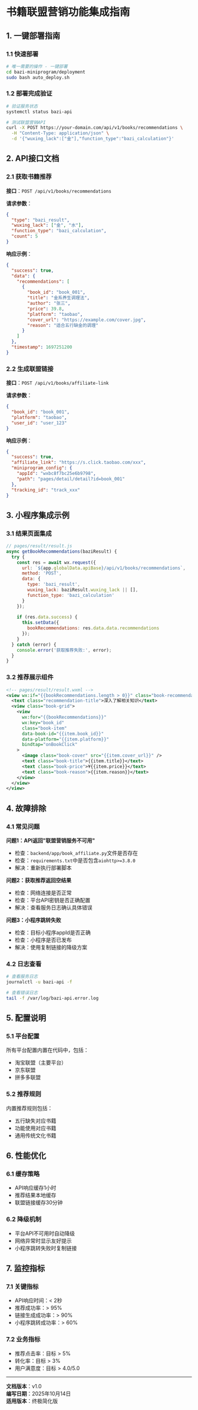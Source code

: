 # 书籍联盟营销功能集成指南

## 1. 一键部署指南

### 1.1 快速部署
```bash
# 唯一需要的操作 - 一键部署
cd bazi-miniprogram/deployment
sudo bash auto_deploy.sh
```

### 1.2 部署完成验证
```bash
# 验证服务状态
systemctl status bazi-api

# 测试联盟营销API
curl -X POST https://your-domain.com/api/v1/books/recommendations \
  -H "Content-Type: application/json" \
  -d '{"wuxing_lack":["金"],"function_type":"bazi_calculation"}'
```

## 2. API接口文档

### 2.1 获取书籍推荐
**接口**：`POST /api/v1/books/recommendations`

**请求参数**：
```json
{
  "type": "bazi_result",
  "wuxing_lack": ["金", "水"],
  "function_type": "bazi_calculation",
  "count": 5
}
```

**响应示例**：
```json
{
  "success": true,
  "data": {
    "recommendations": [
      {
        "book_id": "book_001",
        "title": "金系养生调理法",
        "author": "张三",
        "price": 39.8,
        "platform": "taobao",
        "cover_url": "https://example.com/cover.jpg",
        "reason": "适合五行缺金的调理"
      }
    ]
  },
  "timestamp": 1697251200
}
```

### 2.2 生成联盟链接
**接口**：`POST /api/v1/books/affiliate-link`

**请求参数**：
```json
{
  "book_id": "book_001",
  "platform": "taobao",
  "user_id": "user_123"
}
```

**响应示例**：
```json
{
  "success": true,
  "affiliate_link": "https://s.click.taobao.com/xxx",
  "miniprogram_config": {
    "appId": "wxbc8f7bc25e6b9798",
    "path": "pages/detail/detail?id=book_001"
  },
  "tracking_id": "track_xxx"
}
```

## 3. 小程序集成示例

### 3.1 结果页面集成
```javascript
// pages/result/result.js
async getBookRecommendations(baziResult) {
  try {
    const res = await wx.request({
      url: `${app.globalData.apiBase}/api/v1/books/recommendations`,
      method: 'POST',
      data: {
        type: 'bazi_result',
        wuxing_lack: baziResult.wuxing_lack || [],
        function_type: 'bazi_calculation'
      }
    });
    
    if (res.data.success) {
      this.setData({
        bookRecommendations: res.data.data.recommendations
      });
    }
  } catch (error) {
    console.error('获取推荐失败:', error);
  }
}
```

### 3.2 推荐展示组件
```xml
<!-- pages/result/result.wxml -->
<view wx:if="{{bookRecommendations.length > 0}}" class="book-recommendations">
  <text class="recommendation-title">深入了解相关知识</text>
  <view class="book-grid">
    <view 
      wx:for="{{bookRecommendations}}" 
      wx:key="book_id"
      class="book-item"
      data-book-id="{{item.book_id}}"
      data-platform="{{item.platform}}"
      bindtap="onBookClick"
    >
      <image class="book-cover" src="{{item.cover_url}}" />
      <text class="book-title">{{item.title}}</text>
      <text class="book-price">¥{{item.price}}</text>
      <text class="book-reason">{{item.reason}}</text>
    </view>
  </view>
</view>
```

## 4. 故障排除

### 4.1 常见问题

**问题1：API返回"联盟营销服务不可用"**
- 检查：`backend/app/book_affiliate.py`文件是否存在
- 检查：`requirements.txt`中是否包含`aiohttp>=3.8.0`
- 解决：重新执行部署脚本

**问题2：获取推荐返回空结果**
- 检查：网络连接是否正常
- 检查：平台API密钥是否正确配置
- 解决：查看服务日志确认具体错误

**问题3：小程序跳转失败**
- 检查：目标小程序appId是否正确
- 检查：小程序是否已发布
- 解决：使用复制链接的降级方案

### 4.2 日志查看
```bash
# 查看服务日志
journalctl -u bazi-api -f

# 查看错误日志
tail -f /var/log/bazi-api.error.log
```

## 5. 配置说明

### 5.1 平台配置
所有平台配置内置在代码中，包括：
- 淘宝联盟（主要平台）
- 京东联盟
- 拼多多联盟

### 5.2 推荐规则
内置推荐规则包括：
- 五行缺失对应书籍
- 功能使用对应书籍
- 通用传统文化书籍

## 6. 性能优化

### 6.1 缓存策略
- API响应缓存1小时
- 推荐结果本地缓存
- 联盟链接缓存30分钟

### 6.2 降级机制
- 平台API不可用时自动降级
- 网络异常时显示友好提示
- 小程序跳转失败时复制链接

## 7. 监控指标

### 7.1 关键指标
- API响应时间：< 2秒
- 推荐成功率：> 95%
- 链接生成成功率：> 90%
- 小程序跳转成功率：> 60%

### 7.2 业务指标
- 推荐点击率：目标 > 5%
- 转化率：目标 > 3%
- 用户满意度：目标 > 4.0/5.0

---

**文档版本**：v1.0  
**编写日期**：2025年10月14日  
**适用版本**：终极简化版
